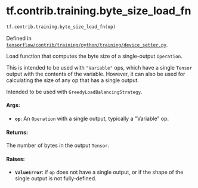 <div itemscope itemtype="http://developers.google.com/ReferenceObject">
<meta itemprop="name" content="tf.contrib.training.byte_size_load_fn" />
</div>

# tf.contrib.training.byte_size_load_fn

``` python
tf.contrib.training.byte_size_load_fn(op)
```



Defined in [`tensorflow/contrib/training/python/training/device_setter.py`](https://www.tensorflow.org/code/tensorflow/contrib/training/python/training/device_setter.py).

Load function that computes the byte size of a single-output `Operation`.

This is intended to be used with `"Variable"` ops, which have a single
`Tensor` output with the contents of the variable.  However, it can also be
used for calculating the size of any op that has a single output.

Intended to be used with `GreedyLoadBalancingStrategy`.

#### Args:

* <b>`op`</b>: An `Operation` with a single output, typically a "Variable" op.


#### Returns:

The number of bytes in the output `Tensor`.


#### Raises:

* <b>`ValueError`</b>: if `op` does not have a single output, or if the shape of the
    single output is not fully-defined.